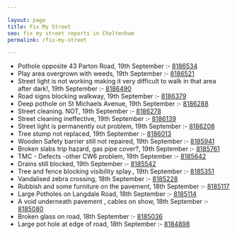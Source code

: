 ```yaml
---

layout: page
title: Fix My Street
seo: fix my street reports in Cheltenham
permalink: /fix-my-street

---
```


<!-- fix_marker starts -->

- Pothole opposite 43 Parton Road, 19th September :- [8186534](https://www.fixmystreet.com/report/8186534)
- Play area overgrown with weeds, 19th September :- [8186521](https://www.fixmystreet.com/report/8186521)
- Street light is not working making it very difficult to walk in that area after dark!, 19th September :- [8186490](https://www.fixmystreet.com/report/8186490)
- Road signs blocking walkway, 19th September :- [8186379](https://www.fixmystreet.com/report/8186379)
- Deep pothole on St Michaels Avenue, 19th September :- [8186288](https://www.fixmystreet.com/report/8186288)
- Street cleaning. NOT, 19th September :- [8186278](https://www.fixmystreet.com/report/8186278)
- Street cleaning ineffective, 19th September :- [8186139](https://www.fixmystreet.com/report/8186139)
- Street light is permanently out problem, 19th September :- [8186208](https://www.fixmystreet.com/report/8186208)
- Tree stump not replaced, 19th September :- [8186013](https://www.fixmystreet.com/report/8186013)
- Wooden Safety barrier still not repaired, 19th September :- [8185941](https://www.fixmystreet.com/report/8185941)
- Broken slabs trip hazard, gas pipe cover?, 19th September :- [8185761](https://www.fixmystreet.com/report/8185761)
- TMC - Defects -other CW6 problem, 19th September :- [8185642](https://www.fixmystreet.com/report/8185642)
- Drains still blocked, 19th September :- [8185542](https://www.fixmystreet.com/report/8185542)
- Tree and fence blocking visibility splay., 19th September :- [8185351](https://www.fixmystreet.com/report/8185351)
- Vandalised zebra crossing, 18th September :- [8185228](https://www.fixmystreet.com/report/8185228)
- Rubbish and some furniture on the pavement, 18th September :- [8185117](https://www.fixmystreet.com/report/8185117)
- Large Potholes on Langdale Road, 18th September :- [8185114](https://www.fixmystreet.com/report/8185114)
- A void underneath pavement , cables on show, 18th September :- [8185080](https://www.fixmystreet.com/report/8185080)
- Broken glass on road, 18th September :- [8185036](https://www.fixmystreet.com/report/8185036)
- Large pot hole at edge of road, 18th September :- [8184898](https://www.fixmystreet.com/report/8184898)

<!-- fix_marker ends -->